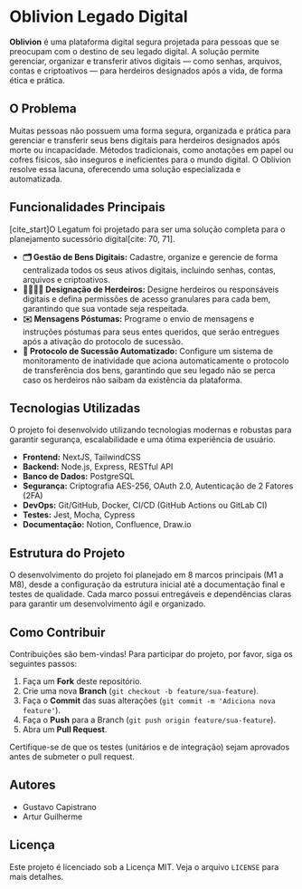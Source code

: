 # Oblivion Legado Digital

**Oblivion** é uma plataforma digital segura projetada para pessoas que se preocupam com o destino de seu legado digital. A solução permite gerenciar, organizar e transferir ativos digitais — como senhas, arquivos, contas e criptoativos — para herdeiros designados após a vida, de forma ética e prática.


## O Problema

Muitas pessoas não possuem uma forma segura, organizada e prática para gerenciar e transferir seus bens digitais para herdeiros designados após morte ou incapacidade. Métodos tradicionais, como anotações em papel ou cofres físicos, são inseguros e ineficientes para o mundo digital. O Oblivion resolve essa lacuna, oferecendo uma solução especializada e automatizada.

## Funcionalidades Principais

[cite\_start]O Legatum foi projetado para ser uma solução completa para o planejamento sucessório digital[cite: 70, 71].

  - **🗂️ Gestão de Bens Digitais:** Cadastre, organize e gerencie de forma centralizada todos os seus ativos digitais, incluindo senhas, contas, arquivos e criptoativos.
  - **👨‍👩‍👧‍👦 Designação de Herdeiros:** Designe herdeiros ou responsáveis digitais e defina permissões de acesso granulares para cada bem, garantindo que sua vontade seja respeitada.
  - **✉️ Mensagens Póstumas:** Programe o envio de mensagens e instruções póstumas para seus entes queridos, que serão entregues após a ativação do protocolo de sucessão.
  - **🤖 Protocolo de Sucessão Automatizado:** Configure um sistema de monitoramento de inatividade que aciona automaticamente o protocolo de transferência dos bens, garantindo que seu legado não se perca caso os herdeiros não saibam da existência da plataforma.

## Tecnologias Utilizadas

O projeto foi desenvolvido utilizando tecnologias modernas e robustas para garantir segurança, escalabilidade e uma ótima experiência de usuário.

  - **Frontend:** NextJS, TailwindCSS
  - **Backend:** Node.js, Express, RESTful API
  - **Banco de Dados:** PostgreSQL
  - **Segurança:** Criptografia AES-256, OAuth 2.0, Autenticação de 2 Fatores (2FA)
  - **DevOps:** Git/GitHub, Docker, CI/CD (GitHub Actions ou GitLab CI) 
  - **Testes:** Jest, Mocha, Cypress 
  - **Documentação:** Notion, Confluence, Draw.io 

## Estrutura do Projeto

O desenvolvimento do projeto foi planejado em 8 marcos principais (M1 a M8), desde a configuração da estrutura inicial até a documentação final e testes de qualidade. Cada marco possui entregáveis e dependências claras para garantir um desenvolvimento ágil e organizado.

## Como Contribuir

Contribuições são bem-vindas\! Para participar do projeto, por favor, siga os seguintes passos:

1.  Faça um **Fork** deste repositório.
2.  Crie uma nova **Branch** (`git checkout -b feature/sua-feature`).
3.  Faça o **Commit** das suas alterações (`git commit -m 'Adiciona nova feature'`).
4.  Faça o **Push** para a Branch (`git push origin feature/sua-feature`).
5.  Abra um **Pull Request**.

Certifique-se de que os testes (unitários e de integração) sejam aprovados antes de submeter o pull request.

## Autores

  - Gustavo Capistrano
  - Artur Guilherme

## Licença

Este projeto é licenciado sob a Licença MIT. Veja o arquivo `LICENSE` para mais detalhes.
